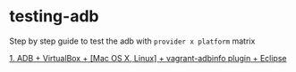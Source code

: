 # testing-adb
Step by step guide to test the adb with `provider x platform` matrix

[1. ADB + VirtualBox + [Mac OS X, Linux] + vagrant-adbinfo plugin + Eclipse](virtualbox_adbinfo.md)

